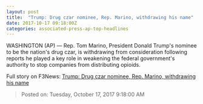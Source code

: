 ```yaml
---
layout: post
title:  "Trump: Drug czar nominee, Rep. Marino, withdrawing his name"
date: 2017-10-17 09:18:00Z
categories: associated-press-ap-top-headlines
---
```


WASHINGTON (AP) — Rep. Tom Marino, President Donald Trump's nominee to be the nation's drug czar, is withdrawing from consideration following reports he played a key role in weakening the federal government's authority to stop companies from distributing opioids.


Full story on F3News: [Trump: Drug czar nominee, Rep. Marino, withdrawing his name](http://www.f3nws.com/n/2ajzrC)

> Posted on: Tuesday, October 17, 2017 9:18:00 AM
